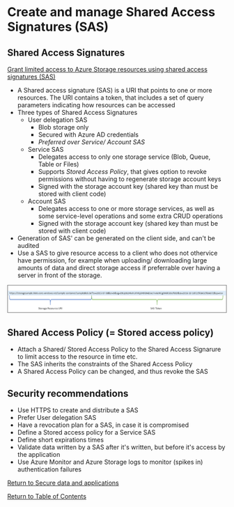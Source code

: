 # Create and manage Shared Access Signatures (SAS)

## Shared Access Signatures

[Grant limited access to Azure Storage resources using shared access signatures (SAS)](https://docs.microsoft.com/en-us/azure/storage/common/storage-sas-overview)

* A Shared access signature (SAS) is a URI that points to one or more resources. The URI contains a token, that includes a set of query parameters indicating how resources can be accessed
* Three types of Shared Access Signatures
   * User delegation SAS 
      * Blob storage only
      * Secured with Azure AD credentials
      * _Preferred over Service/ Account SAS_
   * Service SAS
      * Delegates access to only one storage service (Blob, Queue, Table or Files)
      * Supports _Stored Access Policy_, that gives option to revoke permissions without having to regenerate storage account keys
      * Signed with the storage account key (shared key than must be stored with client code)
   * Account SAS
      * Delegates access to one or more storage services, as well as some service-level operations and some extra CRUD operations
      * Signed with the storage account key (shared key than must be stored with client code)
* Generation of SAS' can be generated on the client side, and can't be audited
* Use a SAS to give resource access to a client who does not othervice have permission, for example when uploading/ downloading large amounts of data and direct storage access if preferrable over having a server in front of the storage.

![Shared access signature (SAS)](img/SharedAccessSignature.png)

## Shared Access Policy (= Stored access policy)
* Attach a Shared/ Stored Access Policy to the Shared Access Signarure to limit access to the resource in time etc.
* The SAS inherits the constraints of the Shared Access Policy
* A Shared Access Policy can be changed, and thus revoke the SAS

## Security recommendations

* Use HTTPS to create and distribute a SAS
* Prefer User delegation SAS
* Have a revocation plan for a SAS, in case it is compromised
* Define a Stored access policy for a Service SAS
* Define short expirations times
* Validate data written by a SAS after it's written, but before it's access by the application
* Use Azure Monitor and Azure Storage logs to monitor (spikes in) authentication failures

[Return to Secure data and applications](README.md)

[Return to Table of Contents](../README.md)